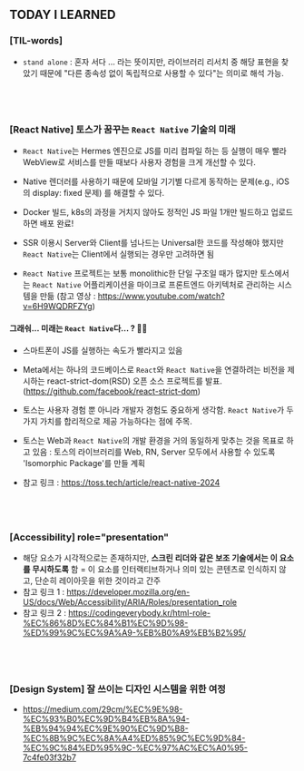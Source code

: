 ## TODAY I LEARNED

### [TIL-words]

- `stand alone` : 혼자 서다 ... 라는 뜻이지만, 라이브러리 리서치 중 해당 표현을 찾았기 때문에 "다른 종속성 없이 독립적으로 사용할 수 있다"는 의미로 해석 가능.

## <br/>

### [React Native] 토스가 꿈꾸는 `React Native` 기술의 미래

- `React Native`는 Hermes 엔진으로 JS를 미리 컴파일 하는 등 실행이 매우 빨라 WebView로 서비스를 만들 때보다 사용자 경험을 크게 개선할 수 있다.

- Native 렌더러를 사용하기 때문에 모바일 기기별 다르게 동작하는 문제(e.g., iOS의 display: fixed 문제) 를 해결할 수 있다.

- Docker 빌드, k8s의 과정을 거치지 않아도 정적인 JS 파일 1개만 빌드하고 업로드하면 배포 완료!

- SSR 이용시 Server와 Client를 넘나드는 Universal한 코드를 작성해야 했지만 `React Native`는 Client에서 실행되는 경우만 고려하면 됨

- `React Native` 프로젝트는 보통 monolithic한 단일 구조일 때가 많지만 토스에서는 `React Native` 어플리케이션을 마이크로 프론트엔드 아키텍처로 관리하는 시스템을 만듦 (참고 영상 : https://www.youtube.com/watch?v=6H9WQDRFZYg)

#### 그래숴... 미래는 `React Native`다... ? 😶‍🌫️

- 스마트폰이 JS를 실행하는 속도가 빨라지고 있음

- Meta에서는 하나의 코드베이스로 `React`와 `React Native`을 연결하려는 비전을 제시하는 react-strict-dom(RSD) 오픈 소스 프로젝트를 발표. (https://github.com/facebook/react-strict-dom)

- 토스는 사용자 경험 뿐 아니라 개발자 경험도 중요하게 생각함. `React Native`가 두 가지 가치를 합리적으로 제공 가능하다는 점에 주목.

- 토스는 Web과 `React Native`의 개발 환경을 거의 동일하게 맞추는 것을 목표로 하고 있음 : 토스의 라이브러리를 Web, RN, Server 모두에서 사용할 수 있도록 'Isomorphic Package'를 만들 계획

- 참고 링크 : https://toss.tech/article/react-native-2024

## <br/>

### [Accessibility] role="presentation"

- 해당 요소가 시각적으로는 존재하지만, **스크린 리더와 같은 보조 기술에서는 이 요소를 무시하도록** 함 = 이 요소를 인터랙티브하거나 의미 있는 콘텐츠로 인식하지 않고, 단순히 레이아웃을 위한 것이라고 간주
- 참고 링크 1 : https://developer.mozilla.org/en-US/docs/Web/Accessibility/ARIA/Roles/presentation_role
- 참고 링크 2 : https://codingeverybody.kr/html-role-%EC%86%8D%EC%84%B1%EC%9D%98-%ED%99%9C%EC%9A%A9-%EB%B0%A9%EB%B2%95/

## <br/>

### [Design System] 잘 쓰이는 디자인 시스템을 위한 여정

- https://medium.com/29cm/%EC%9E%98-%EC%93%B0%EC%9D%B4%EB%8A%94-%EB%94%94%EC%9E%90%EC%9D%B8-%EC%8B%9C%EC%8A%A4%ED%85%9C%EC%9D%84-%EC%9C%84%ED%95%9C-%EC%97%AC%EC%A0%95-7c4fe03f32b7

## <br/>
